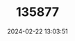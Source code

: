 ---
title: "135877"
category: "Hyloxalus parcus"
draft: false
date: 2024-02-22 13:03:51
languages:
  English: ["Gualaceo Rocket Frog"]
---